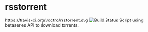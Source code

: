 # rsstorrent
https://travis-ci.org/voctro/rsstorrent.svg
[![Build
Status](https://api.travis-ci.org/voctro/rsstorrent.png?branch=master)](https://api.travis-ci.org/voctro/rsstorrent.png?branch=master)
Script using betaseries API to download torrents.

